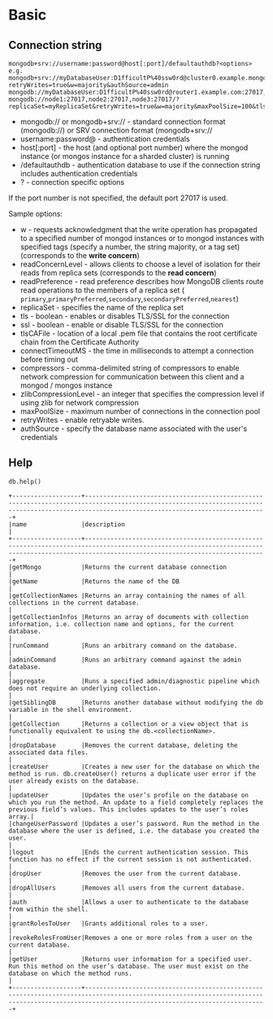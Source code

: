 # Basic

## Connection string

```
mongodb+srv://username:password@host[:port]/defaultauthdb?<options>
e.g.
mongodb+srv://myDatabaseUser:D1fficultP%40ssw0rd@cluster0.example.mongodb.net/?retryWrites=true&w=majority&authSource=admin
mongodb://myDatabaseUser:D1fficultP%40ssw0rd@router1.example.com:27017,router2.example2.com:27017,router3.example3.com:27017/
mongodb://node1:27017,node2:27017,node3:27017/?replicaSet=myReplicaSet&retryWrites=true&w=majority&maxPoolSize=100&tls=true
```

* mongodb:// or mongodb+srv:// - standard connection format (mongodb://) or SRV connection format (mongodb+srv://
* username:password@ - authentication credentials
* host[:port] - the host (and optional port number) where the mongod instance (or mongos instance for a sharded cluster)
  is running
* /defaultauthdb - authentication database to use if the connection string includes authentication credentials
* ?<options> - connection specific options

If the port number is not specified, the default port 27017 is used.

Sample options:

* w - requests acknowledgment that the write operation has propagated to a specified number of mongod instances or to
  mongod instances with specified tags (specify a number, the string majority, or a tag set) (corresponds to the **write
  concern**)
* readConcernLevel - allows clients to choose a level of isolation for their reads from replica sets (corresponds to the
  **read concern**)
* readPreference - read preference describes how MongoDB clients route read operations to the members of a replica set (
  `primary`,`primaryPreferred`,`secondary`,`secondaryPreferred`,`nearest`)
* replicaSet - specifies the name of the replica set
* tls - boolean - enables or disables TLS/SSL for the connection
* ssl - boolean - enable or disable TLS/SSL for the connection
* tlsCAFile - location of a local .pem file that contains the root certificate chain from the Certificate Authority
* connectTimeoutMS - the time in milliseconds to attempt a connection before timing out
* compressors - comma-delimited string of compressors to enable network compression for communication between this
  client and a mongod / mongos instance
* zlibCompressionLevel - an integer that specifies the compression level if using zlib for network compression
* maxPoolSize - maximum number of connections in the connection pool
* retryWrites - enable retryable writes.
* authSource - specify the database name associated with the user's credentials

## Help

```shell
db.help()
```

```
+-------------------+----------------------------------------------------------------------------------------------------------------------------------------------------------------------------------------------+
|name               |description                                                                                                                                                                                   |
+-------------------+----------------------------------------------------------------------------------------------------------------------------------------------------------------------------------------------+
|getMongo           |Returns the current database connection                                                                                                                                                       |
|getName            |Returns the name of the DB                                                                                                                                                                    |
|getCollectionNames |Returns an array containing the names of all collections in the current database.                                                                                                             |
|getCollectionInfos |Returns an array of documents with collection information, i.e. collection name and options, for the current database.                                                                        |
|runCommand         |Runs an arbitrary command on the database.                                                                                                                                                    |
|adminCommand       |Runs an arbitrary command against the admin database.                                                                                                                                         |
|aggregate          |Runs a specified admin/diagnostic pipeline which does not require an underlying collection.                                                                                                   |
|getSiblingDB       |Returns another database without modifying the db variable in the shell environment.                                                                                                          |
|getCollection      |Returns a collection or a view object that is functionally equivalent to using the db.<collectionName>.                                                                                       |
|dropDatabase       |Removes the current database, deleting the associated data files.                                                                                                                             |
|createUser         |Creates a new user for the database on which the method is run. db.createUser() returns a duplicate user error if the user already exists on the database.                                    |
|updateUser         |Updates the user’s profile on the database on which you run the method. An update to a field completely replaces the previous field’s values. This includes updates to the user’s roles array.|
|changeUserPassword |Updates a user’s password. Run the method in the database where the user is defined, i.e. the database you created the user.                                                                  |
|logout             |Ends the current authentication session. This function has no effect if the current session is not authenticated.                                                                             |
|dropUser           |Removes the user from the current database.                                                                                                                                                   |
|dropAllUsers       |Removes all users from the current database.                                                                                                                                                  |
|auth               |Allows a user to authenticate to the database from within the shell.                                                                                                                          |
|grantRolesToUser   |Grants additional roles to a user.                                                                                                                                                            |
|revokeRolesFromUser|Removes a one or more roles from a user on the current database.                                                                                                                              |
|getUser            |Returns user information for a specified user. Run this method on the user’s database. The user must exist on the database on which the method runs.                                          |
+-------------------+----------------------------------------------------------------------------------------------------------------------------------------------------------------------------------------------+

```
